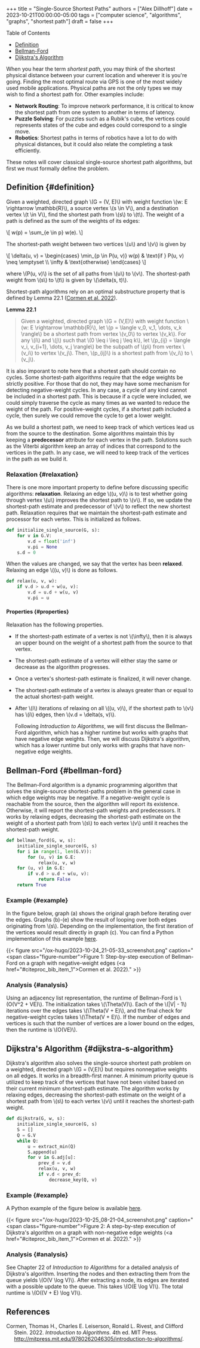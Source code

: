 +++
title = "Single-Source Shortest Paths"
authors = ["Alex Dillhoff"]
date = 2023-10-21T00:00:00-05:00
tags = ["computer science", "algorithms", "graphs", "shortest path"]
draft = false
+++

<div class="ox-hugo-toc toc">

<div class="heading">Table of Contents</div>

- [Definition](#definition)
- [Bellman-Ford](#bellman-ford)
- [Dijkstra's Algorithm](#dijkstra-s-algorithm)

</div>
<!--endtoc-->

When you hear the term _shortest path_, you may think of the shortest physical distance between your current location and wherever it is you're going. Finding the most optimal route via GPS is one of the most widely used mobile applications. Physical paths are not the only types we may wish to find a shortest path for. Other examples include:

-   **Network Routing**: To improve network performance, it is critical to know the shortest path from one system to another in terms of latency.
-   **Puzzle Solving**: For puzzles such as a Rubik's cube, the vertices could represents states of the cube and edges could correspond to a single move.
-   **Robotics**: Shortest paths in terms of robotics have a lot to do with physical distances, but it could also relate the completing a task efficiently.

These notes will cover classical single-source shortest path algorithms, but first we must formally define the problem.


## Definition {#definition}

Given a weighted, directed graph \\(G = (V, E)\\) with weight function \\(w: E \rightarrow \mathbb{R}\\), a source vertex \\(s \in V\\), and a destination vertex \\(t \in V\\), find the shortest path from \\(s\\) to \\(t\\). The weight of a path is defined as the sum of the weights of its edges:

\\[
w(p) = \sum\_{e \in p} w(e).
\\]

The shortest-path weight between two vertices \\(u\\) and \\(v\\) is given by

\\[
\delta(u, v) = \begin{cases}
\min\_{p \in P(u, v)} w(p) & \text{if } P(u, v) \neq \emptyset \\\\
\infty & \text{otherwise}
\end{cases}
\\]

where \\(P(u, v)\\) is the set of all paths from \\(u\\) to \\(v\\). The shortest-path weight from \\(s\\) to \\(t\\) is given by \\(\delta(s, t)\\).

Shortest-path algorithms rely on an optimal substructure property that is defined by Lemma 22.1 (<a href="#citeproc_bib_item_1">Cormen et al. 2022</a>).

**Lemma 22.1**

> Given a weighted, directed graph \\(G = (V,E)\\) with weight function \\(w: E \rightarrow \mathbb{R}\\), let \\(p = \langle v\_0, v\_1, \dots, v\_k \rangle\\) be a shortest path from vertex \\(v\_0\\) to vertex \\(v\_k\\). For any \\(i\\) and \\(j\\) such that \\(0 \leq i \leq j \leq k\\), let \\(p\_{ij} = \langle v\_i, v\_{i+1}, \dots, v\_j \rangle\\) be the subpath of \\(p\\) from vertex \\(v\_i\\) to vertex \\(v\_j\\). Then, \\(p\_{ij}\\) is a shortest path from \\(v\_i\\) to \\(v\_j\\).

It is also imporant to note here that a shortest path should contain no cycles. Some shortest-path algorithms require that the edge weights be strictly positive. For those that do not, they may have some mechanism for detecting negative-weight cycles. In any case, a cycle of any kind cannot be included in a shortest path. This is because if a cycle were included, we could simply traverse the cycle as many times as we wanted to reduce the weight of the path. For positive-weight cycles, if a shortest path included a cycle, then surely we could remove the cycle to get a lower weight.

As we build a shortest path, we need to keep track of which vertices lead us from the source to the destination. Some algorithms maintain this by keeping a **predecessor** attribute for each vertex in the path. Solutions such as the Viterbi algorithm keep an array of indices that correspond to the vertices in the path. In any case, we will need to keep track of the vertices in the path as we build it.


### Relaxation {#relaxation}

There is one more important property to define before discussing specific algorithms: **relaxation**. Relaxing an edge \\((u, v)\\) is to test whether going through vertex \\(u\\) improves the shortest path to \\(v\\). If so, we update the shortest-path estimate and predecessor of \\(v\\) to reflect the new shortest path. Relaxation requires that we maintain the shortest-path estimate and processor for each vertex. This is initialized as follows.

```python
def initialize_single_source(G, s):
    for v in G.V:
        v.d = float('inf')
        v.pi = None
    s.d = 0
```

When the values are changed, we say that the vertex has been **relaxed**. Relaxing an edge \\((u, v)\\) is done as follows.

```python
def relax(u, v, w):
    if v.d > u.d + w(u, v):
        v.d = u.d + w(u, v)
        v.pi = u
```


#### Properties {#properties}

Relaxation has the following properties.

-   If the shortest-path estimate of a vertex is not \\(\infty\\), then it is always an upper bound on the weight of a shortest path from the source to that vertex.
-   The shortest-path estimate of a vertex will either stay the same or decrease as the algorithm progresses.
-   Once a vertex's shortest-path estimate is finalized, it will never change.
-   The shortest-path estimate of a vertex is always greater than or equal to the actual shortest-path weight.
-   After \\(i\\) iterations of relaxing on all \\((u, v)\\), if the shortest path to \\(v\\) has \\(i\\) edges, then \\(v.d = \delta(s, v)\\).

    Following _Introduction to Algorithms_, we will first discuss the Bellman-Ford algorithm, which has a higher runtime but works with graphs that have negative edge weights. Then, we will discuss Dijkstra's algorithm, which has a lower runtime but only works with graphs that have non-negative edge weights.


## Bellman-Ford {#bellman-ford}

The Bellman-Ford algorithm is a dynamic programming algorithm that solves the single-source shortest-paths problem in the general case in which edge weights may be negative. If a negative-weight cycle is reachable from the source, then the algorithm will report its existence. Otherwise, it will report the shortest-path weights and predecessors. It works by relaxing edges, decreasing the shortest-path estimate on the weight of a shortest path from \\(s\\) to each vertex \\(v\\) until it reaches the shortest-path weight.

```python
def bellman_ford(G, w, s):
    initialize_single_source(G, s)
    for i in range(1, len(G.V)):
        for (u, v) in G.E:
            relax(u, v, w)
    for (u, v) in G.E:
        if v.d > u.d + w(u, v):
            return False
    return True
```


### Example {#example}

In the figure below, graph (a) shows the original graph before iterating over the edges. Graphs (b)-(e) show the result of looping over both edges originating from \\(s\\). Depending on the implementation, the first iteration of the vertices would result directly in graph (c). You can find a Python implementation of this example [here](<https://github.com/ajdillhoff/python-examples/blob/main/data_structures/graphs/bellman_ford_algorithm.ipynb>).

{{< figure src="/ox-hugo/2023-10-24_21-05-33_screenshot.png" caption="<span class=\"figure-number\">Figure 1: </span>Step-by-step execution of Bellman-Ford on a graph with negative-weight edges (<a href=\"#citeproc_bib_item_1\">Cormen et al. 2022</a>)." >}}


### Analysis {#analysis}

Using an adjacency list representation, the runtime of Bellman-Ford is \\(O(V^2 + VE)\\). The initialization takes \\(\Theta(V)\\). Each of the \\(|V| - 1\\) iterations over the edges takes \\(\Theta(V + E)\\), and the final check for negative-weight cycles takes \\(\Theta(V + E)\\). If the number of edges and vertices is such that the number of vertices are a lower bound on the edges, then the runtime is \\(O(VE)\\).


## Dijkstra's Algorithm {#dijkstra-s-algorithm}

Dijkstra's algorithm also solves the single-source shortest path problem on a weighted, directed graph \\(G = (V,E)\\) but requires nonnegative weights on all edges. It works in a breadth-first manner. A minimum priority queue is utilized to keep track of the vertices that have not been visited based on their current minimum shortest-path estimate. The algorithm works by relaxing edges, decreasing the shortest-path estimate on the weight of a shortest path from \\(s\\) to each vertex \\(v\\) until it reaches the shortest-path weight.

```python
def dijkstra(G, w, s):
    initialize_single_source(G, s)
    S = []
    Q = G.V
    while Q:
        u = extract_min(Q)
        S.append(u)
        for v in G.adj[u]:
            prev_d = v.d
            relax(u, v, w)
            if v.d < prev_d:
                decrease_key(Q, v)
```


### Example {#example}

A Python example of the figure below is available [here](<https://github.com/ajdillhoff/python-examples/blob/main/data_structures/graphs/dijkstras_algorithm.ipynb>).

{{< figure src="/ox-hugo/2023-10-25_08-21-04_screenshot.png" caption="<span class=\"figure-number\">Figure 2: </span>A step-by-step execution of Dijkstra's algorithm on a graph with non-negative edge weights (<a href=\"#citeproc_bib_item_1\">Cormen et al. 2022</a>)." >}}


### Analysis {#analysis}

See Chapter 22 of _Introduction to Algorithms_ for a detailed analysis of Dijkstra's algorithm. Inserting the nodes and then extracting them from the queue yields \\(O(V \log V)\\). After extracting a node, its edges are iterated with a possible update to the queue. This takes \\(O(E \log V)\\). The total runtime is \\(O((V + E) \log V)\\).

## References

<style>.csl-entry{text-indent: -1.5em; margin-left: 1.5em;}</style><div class="csl-bib-body">
  <div class="csl-entry"><a id="citeproc_bib_item_1"></a>Cormen, Thomas H., Charles E. Leiserson, Ronald L. Rivest, and Clifford Stein. 2022. <i>Introduction to Algorithms</i>. 4th ed. MIT Press. <a href="http://mitpress.mit.edu/9780262046305/introduction-to-algorithms/">http://mitpress.mit.edu/9780262046305/introduction-to-algorithms/</a>.</div>
</div>
